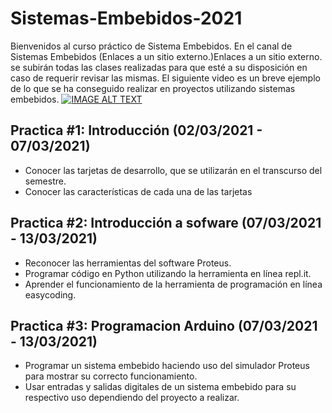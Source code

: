 # Sistemas-Embebidos-2021
Bienvenidos al curso práctico de Sistema Embebidos.
En el canal de Sistemas Embebidos (Enlaces a un sitio externo.)Enlaces a un sitio externo. se subirán todas las clases realizadas para que esté a su disposición en caso de requerir revisar las mismas.
El siguiente video es un breve ejemplo de lo que se ha conseguido realizar en proyectos utilizando sistemas embebidos.
[![IMAGE ALT TEXT](http://img.youtube.com/vi/YOUTUBE_VIDEO_ID_HERE/0.jpg)](http://www.youtube.com/watch?v=YOUTUBE_VIDEO_ID_HERE "Video Title")

## Practica #1: Introducción (02/03/2021 - 07/03/2021)
- Conocer las tarjetas de desarrollo, que se utilizarán en el transcurso
del semestre.
- Conocer las características de cada una de las tarjetas

## Practica #2: Introducción a sofware (07/03/2021 - 13/03/2021)
- Reconocer las herramientas del software Proteus.
- Programar código en Python utilizando la herramienta en línea repl.it.
- Aprender el funcionamiento de la herramienta de programación en línea easycoding.

## Practica #3: Programacion Arduino (07/03/2021 - 13/03/2021)
- Programar un sistema embebido haciendo uso del simulador Proteus para mostrar su correcto funcionamiento.
- Usar entradas y salidas digitales de un sistema embebido para su respectivo uso dependiendo del proyecto a realizar.


